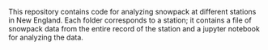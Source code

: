This repository contains code for analyzing snowpack at different stations in New England. Each folder corresponds to a station; it contains a file of snowpack data from the entire record of the station and a jupyter notebook for analyzing the data.
